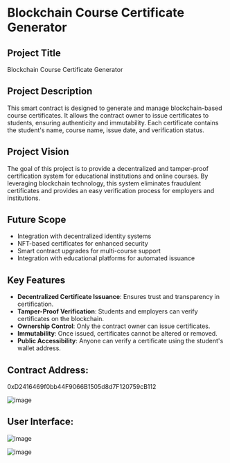 # Blockchain Course Certificate Generator

## Project Title
Blockchain Course Certificate Generator

## Project Description
This smart contract is designed to generate and manage blockchain-based course certificates. It allows the contract owner to issue certificates to students, ensuring authenticity and immutability. Each certificate contains the student's name, course name, issue date, and verification status.

## Project Vision
The goal of this project is to provide a decentralized and tamper-proof certification system for educational institutions and online courses. By leveraging blockchain technology, this system eliminates fraudulent certificates and provides an easy verification process for employers and institutions.

## Future Scope
- Integration with decentralized identity systems
- NFT-based certificates for enhanced security
- Smart contract upgrades for multi-course support
- Integration with educational platforms for automated issuance

## Key Features
- **Decentralized Certificate Issuance**: Ensures trust and transparency in certification.
- **Tamper-Proof Verification**: Students and employers can verify certificates on the blockchain.
- **Ownership Control**: Only the contract owner can issue certificates.
- **Immutability**: Once issued, certificates cannot be altered or removed.
- **Public Accessibility**: Anyone can verify a certificate using the student's wallet address.

## Contract Address:
0xD2416469f0bb44F9066B1505d8d7F120759cB112

![image](https://github.com/user-attachments/assets/6489eb61-0191-4a47-8e8a-28215aee8f2d)

## User Interface:
![image](https://github.com/user-attachments/assets/157e6626-008f-4ed0-92f9-2cee22786055)

![image](https://github.com/user-attachments/assets/54e2b859-fdfa-4b56-80ed-415047e64eb7)





